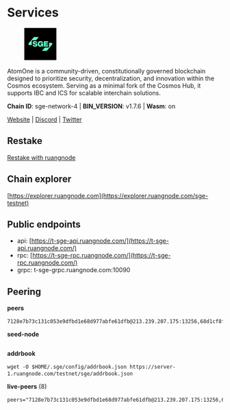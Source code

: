 
# Services

<figure><img src="https://raw.githubusercontent.com/ruangnode/cosmos-images/main/logos/sge.png" alt=""><figcaption></figcaption></figure>

AtomOne is a community-driven, constitutionally governed blockchain designed to prioritize security, decentralization, and innovation within the Cosmos ecosystem. Serving as a minimal fork of the Cosmos Hub, it supports IBC and ICS for scalable interchain solutions.

**Chain ID**: sge-network-4 | **BIN_VERSION**: v1.7.6  | **Wasm**: on

[Website](https://sgenetwork.io/) | [Discord](https://discord.gg/yYjqCweBHM) | [Twitter](https://x.com/sge_coin)

## Restake

[Restake with ruangnode]()
## Chain explorer
[https://explorer.ruangnode.com](https://explorer.ruangnode.com/sge-testnet)

## Public endpoints

* api: [https://t-sge-api.ruangnode.com/](https://t-sge-api.ruangnode.com/)
* rpc: [https://t-sge-rpc.ruangnode.com/](https://t-sge-rpc.ruangnode.com/)
* grpc: t-sge-grpc.ruangnode.com:10090

## Peering

**peers**

```
7128e7b73c131c053e9dfbd1e68d977abfe61dfb@213.239.207.175:13256,68d1cf8ffe9d8a27250c26da69f038d575b4f1a9@78.46.103.246:60956,6230c5aba898897663f9fb4d65796a187ce2f571@167.235.12.38:12656,5168a051191bbd05d639b9091653c92f43f0cd11@89.58.13.159:35656,c30b391ae80e9ef4ba0659404b21e3f20530efa3@65.108.134.47:17756,e6fd6f254a79391298a1577499a03c7989e1a578@65.108.230.113:1146,145d0f311ef1485f5b95eebecbc758fce01b4bb6@38.146.3.184:17756,51e4e7b04d2f669f5efa53e8d95891fa04e4c5b9@206.125.33.62:26656,64f3549294c57f23b39cd9bfd0a9f8abb6186ca1@65.21.32.216:36656,b007233c39e437b1d2ca1d77464ef55a9194193e@52.44.14.245:26656,6caabc35628a51bbf9c80ead303f13b3dfae8674@50.19.180.153:26656,a4f4f2bae118c32d679acb3490e68c07f95da6f4@65.109.112.148:1156
```

**seed-node**

```

```

**addrbook**
```
wget -O $HOME/.sge/config/addrbook.json https://server-1.ruangnode.com/testnet/sge/addrbook.json
```

**live-peers** (8)
```
peers="7128e7b73c131c053e9dfbd1e68d977abfe61dfb@213.239.207.175:13256,68d1cf8ffe9d8a27250c26da69f038d575b4f1a9@78.46.103.246:60956,6230c5aba898897663f9fb4d65796a187ce2f571@167.235.12.38:12656,5168a051191bbd05d639b9091653c92f43f0cd11@89.58.13.159:35656,c30b391ae80e9ef4ba0659404b21e3f20530efa3@65.108.134.47:17756,e6fd6f254a79391298a1577499a03c7989e1a578@65.108.230.113:1146,145d0f311ef1485f5b95eebecbc758fce01b4bb6@38.146.3.184:17756,51e4e7b04d2f669f5efa53e8d95891fa04e4c5b9@206.125.33.62:26656,64f3549294c57f23b39cd9bfd0a9f8abb6186ca1@65.21.32.216:36656,b007233c39e437b1d2ca1d77464ef55a9194193e@52.44.14.245:26656,6caabc35628a51bbf9c80ead303f13b3dfae8674@50.19.180.153:26656,a4f4f2bae118c32d679acb3490e68c07f95da6f4@65.109.112.148:1156"
```
